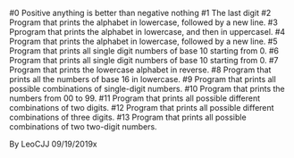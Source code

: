 #0 Positive anything is better than negative nothing
#1 The last digit
#2 Program that prints the alphabet in lowercase, followed by a new line.
#3 Pprogram that prints the alphabet in lowercase, and then in uppercasel.
#4 Program that prints the alphabet in lowercase, followed by a new line.
#5 Program that prints all single digit numbers of base 10 starting from 0.
#6 Program that prints all single digit numbers of base 10 starting from 0.
#7 Program that prints the lowercase alphabet in reverse.
#8 Program that prints all the numbers of base 16 in lowercase.
#9 Program that prints all possible combinations of single-digit numbers.
#10 Program that prints the numbers from 00 to 99.
#11 Program that prints all possible different combinations of two digits.
#12 Program that prints all possible different combinations of three digits.
#13 Program that prints all possible combinations of two two-digit numbers.

By LeoCJJ
09/19/2019x